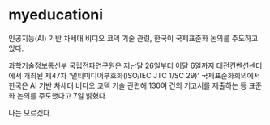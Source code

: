 # myeducationi
인공지능(AI) 기반 차세대 비디오 코덱 기술 관련, 한국이 국제표준화 논의를 주도하고 있다.

과학기술정보통신부 국립전파연구원은 지난달 26일부터 이달 6일까지 대전컨벤션센터에서 개최된 제47차 '멀티미디어부호화(ISO/IEC JTC 1/SC 29)' 국제표준화회의에서 한국은 AI 기반 차세대 비디오 코덱 기술 관련해 130여 건의 기고서를 제출하는 등 표준화 논의를 주도했다고 7일 밝혔다.

나는 모르겠다.
